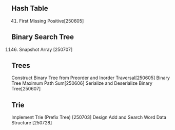 ## Hash Table

41. First Missing Positive[250605]

## Binary Search Tree

1146. Snapshot Array [250707]

## Trees

Construct Binary Tree from Preorder and Inorder Traversal[250605]
Binary Tree Maximum Path Sum[250606]
Serialize and Deserialize Binary Tree[250607]

## Trie

Implement Trie (Prefix Tree) [250703]
Design Add and Search Word Data Structure [250728]
